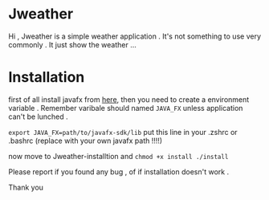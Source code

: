 # Jweather

Hi , Jweather is a simple weather application . It's not something to use very commonly . It just show the weather ... 


# Installation 

first of all install javafx from [here](https://openjfx.io/), then you need to create a environment variable . Remember varibale should named ``JAVA_FX`` unless application can't be lunched . 

``
export JAVA_FX=path/to/javafx-sdk/lib
``
put this line in your .zshrc or .bashrc (replace with your own javafx path !!!!)

now move to Jweather-installtion and 
``chmod +x install
./install
``

Please report if you found any bug , of if installation doesn't work . 

Thank you 

